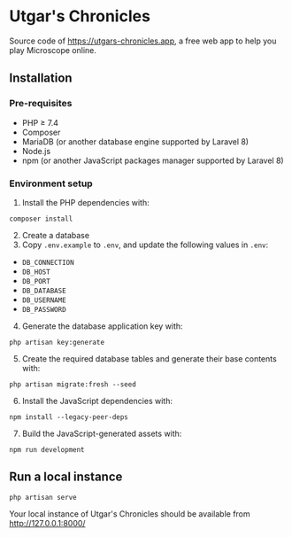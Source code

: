 # Utgar's Chronicles

Source code of https://utgars-chronicles.app, a free web app to help you play Microscope online.

## Installation

### Pre-requisites

* PHP ≥ 7.4
* Composer
* MariaDB (or another database engine supported by Laravel 8)
* Node.js
* npm (or another JavaScript packages manager supported by Laravel 8)

### Environment setup

1. Install the PHP dependencies with:
```
composer install
```
2. Create a database
3. Copy `.env.example` to `.env`, and update the following values in `.env`:
  - `DB_CONNECTION`
  - `DB_HOST`
  - `DB_PORT`
  - `DB_DATABASE`
  - `DB_USERNAME`
  - `DB_PASSWORD`
4. Generate the database application key with:
```
php artisan key:generate
```
5. Create the required database tables and generate their base contents with:
```
php artisan migrate:fresh --seed
```
6. Install the JavaScript dependencies with:
```
npm install --legacy-peer-deps
```
7. Build the JavaScript-generated assets with:
```
npm run development
```

## Run a local instance

```
php artisan serve
```

Your local instance of Utgar's Chronicles should be available from http://127.0.0.1:8000/
